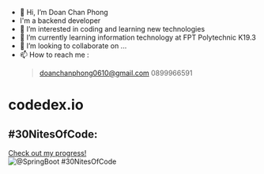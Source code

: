 - 👋 Hi, I’m Doan Chan Phong
- I'm a backend developer
- 👀 I’m interested in coding and learning new technologies
- 🌱 I’m currently learning information technology at FPT Polytechnic K19.3
- 💞️ I’m looking to collaborate on ...
- 📫 How to reach me :
  > doanchanphong0610@gmail.com
  > 0899966591

# codedex.io
## #30NitesOfCode:
  [Check out my progress!](https://www.codedex.io/@SpringBoot/30-nites-of-code)  
  ![@SpringBoot #30NitesOfCode](https://www.codedex.io/api/petStatus?user=SpringBoot)

<!---
dcphong/dcphong is a ✨ special ✨ repository because its `README.md` (this file) appears on your GitHub profile.
You can click the Preview link to take a look at your changes.
--->
